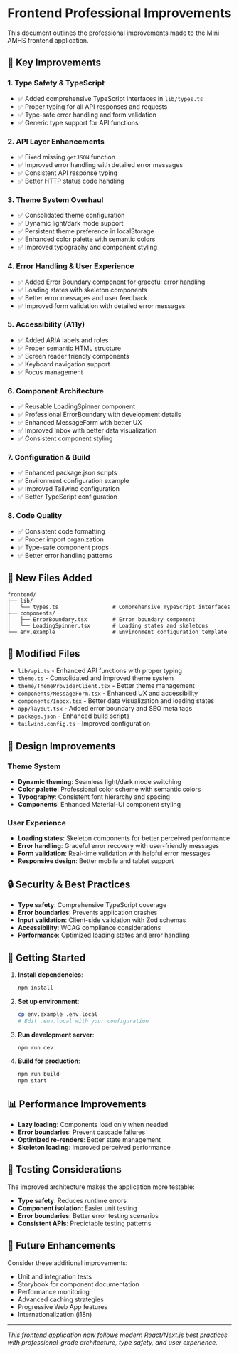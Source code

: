 # Frontend Professional Improvements

This document outlines the professional improvements made to the Mini AMHS frontend application.

## 🚀 Key Improvements

### 1. **Type Safety & TypeScript**
- ✅ Added comprehensive TypeScript interfaces in `lib/types.ts`
- ✅ Proper typing for all API responses and requests
- ✅ Type-safe error handling and form validation
- ✅ Generic type support for API functions

### 2. **API Layer Enhancements**
- ✅ Fixed missing `getJSON` function
- ✅ Improved error handling with detailed error messages
- ✅ Consistent API response typing
- ✅ Better HTTP status code handling

### 3. **Theme System Overhaul**
- ✅ Consolidated theme configuration
- ✅ Dynamic light/dark mode support
- ✅ Persistent theme preference in localStorage
- ✅ Enhanced color palette with semantic colors
- ✅ Improved typography and component styling

### 4. **Error Handling & User Experience**
- ✅ Added Error Boundary component for graceful error handling
- ✅ Loading states with skeleton components
- ✅ Better error messages and user feedback
- ✅ Improved form validation with detailed error messages

### 5. **Accessibility (A11y)**
- ✅ Added ARIA labels and roles
- ✅ Proper semantic HTML structure
- ✅ Screen reader friendly components
- ✅ Keyboard navigation support
- ✅ Focus management

### 6. **Component Architecture**
- ✅ Reusable LoadingSpinner component
- ✅ Professional ErrorBoundary with development details
- ✅ Enhanced MessageForm with better UX
- ✅ Improved Inbox with better data visualization
- ✅ Consistent component styling

### 7. **Configuration & Build**
- ✅ Enhanced package.json scripts
- ✅ Environment configuration example
- ✅ Improved Tailwind configuration
- ✅ Better TypeScript configuration

### 8. **Code Quality**
- ✅ Consistent code formatting
- ✅ Proper import organization
- ✅ Type-safe component props
- ✅ Better error handling patterns

## 📁 New Files Added

```
frontend/
├── lib/
│   └── types.ts                 # Comprehensive TypeScript interfaces
├── components/
│   ├── ErrorBoundary.tsx        # Error boundary component
│   └── LoadingSpinner.tsx       # Loading states and skeletons
└── env.example                  # Environment configuration template
```

## 🔧 Modified Files

- `lib/api.ts` - Enhanced API functions with proper typing
- `theme.ts` - Consolidated and improved theme system
- `theme/ThemeProviderClient.tsx` - Better theme management
- `components/MessageForm.tsx` - Enhanced UX and accessibility
- `components/Inbox.tsx` - Better data visualization and loading states
- `app/layout.tsx` - Added error boundary and SEO meta tags
- `package.json` - Enhanced build scripts
- `tailwind.config.ts` - Improved configuration

## 🎨 Design Improvements

### Theme System
- **Dynamic theming**: Seamless light/dark mode switching
- **Color palette**: Professional color scheme with semantic colors
- **Typography**: Consistent font hierarchy and spacing
- **Components**: Enhanced Material-UI component styling

### User Experience
- **Loading states**: Skeleton components for better perceived performance
- **Error handling**: Graceful error recovery with user-friendly messages
- **Form validation**: Real-time validation with helpful error messages
- **Responsive design**: Better mobile and tablet support

## 🔒 Security & Best Practices

- **Type safety**: Comprehensive TypeScript coverage
- **Error boundaries**: Prevents application crashes
- **Input validation**: Client-side validation with Zod schemas
- **Accessibility**: WCAG compliance considerations
- **Performance**: Optimized loading states and error handling

## 🚀 Getting Started

1. **Install dependencies**:
   ```bash
   npm install
   ```

2. **Set up environment**:
   ```bash
   cp env.example .env.local
   # Edit .env.local with your configuration
   ```

3. **Run development server**:
   ```bash
   npm run dev
   ```

4. **Build for production**:
   ```bash
   npm run build
   npm start
   ```

## 📊 Performance Improvements

- **Lazy loading**: Components load only when needed
- **Error boundaries**: Prevent cascade failures
- **Optimized re-renders**: Better state management
- **Skeleton loading**: Improved perceived performance

## 🧪 Testing Considerations

The improved architecture makes the application more testable:
- **Type safety**: Reduces runtime errors
- **Component isolation**: Easier unit testing
- **Error boundaries**: Better error testing scenarios
- **Consistent APIs**: Predictable testing patterns

## 🔮 Future Enhancements

Consider these additional improvements:
- Unit and integration tests
- Storybook for component documentation
- Performance monitoring
- Advanced caching strategies
- Progressive Web App features
- Internationalization (i18n)

---

*This frontend application now follows modern React/Next.js best practices with professional-grade architecture, type safety, and user experience.*
